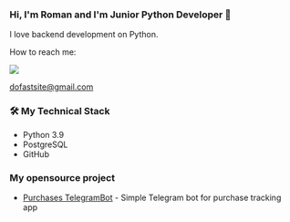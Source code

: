 
### Hi, I'm Roman and I'm Junior Python Developer 👋
I love backend development on Python.

How to reach me:
<p align='left'>
   <a href="https://t.me/rundect">
       <img src="https://img.shields.io/badge/Telegram-2CA5E0?style=for-the-badge&logo=telegram&logoColor=white"/>
   </a>
<p align='left'>
   <a href='mailto:dofastsite@gmail.com'>dofastsite@gmail.com</a>
</p>


### 🛠 My Technical Stack
*   Python 3.9
*   PostgreSQL
*   GitHub

### My opensource project

*   [Purchases TelegramBot](https://github.com/rundect/purchases_bott) - Simple Telegram bot for purchase tracking app
